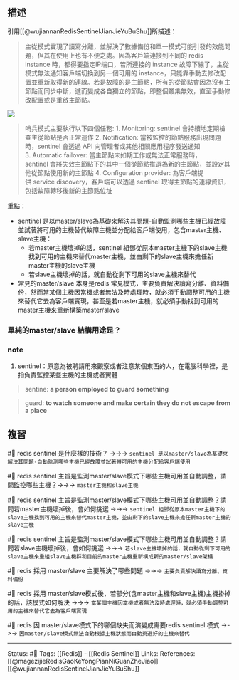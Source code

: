 ## 描述

引用[[@wujiannanRedisSentinelJianJieYuBuShu]]所描述：
> 主從模式實現了讀寫分離，並解決了數據備份和單一模式可能引發的效能問題，但其在使用上也有不便之處。因為客戶端連接到不同的 redis instance 時，都得要指定IP端口，若所連接的 instance 故障下線了，主從模式無法通知客戶端切換到另一個可用的 instance，只能靠手動去修改配置並重新取得新的連線。若是故障的是主節點，所有的從節點會因為沒有主節點而同步中斷，進而變成各自獨立的節點，即整個叢集無效，直至手動修改配置或是重啟主節點。

![](https://www.tpisoftware.com/tpu/File/html/202009/20200918141416/images/20200917173700.png)

> 哨兵模式主要執行以下四個任務:
> 1. Monitoring: sentinel 會持續地定期檢查主從節點是否正常運作
> 2. Notification: 當被監控的節點服務出現問題時，sentinel 會透過 API 向管理者或其他相關應用程序發送通知
> 3. Automatic failover: 當主節點未如期工作或無法正常服務時，sentinel 會將失效主節點下的其中一個從節點推選為新的主節點，並設定其他從節點使用新的主節點
> 4. Configuration provider: 為客戶端提供 service discovery，客戶端可以透過 sentinel 取得主節點的連線資訊，包括故障轉移後新的主節點位址

重點：
- sentinel 是以master/slave為基礎來解決其問題-自動監測哪些主機已經故障並試著將可用的主機替代故障主機並分配給客戶端使用，包含master主機、slave主機：
	- 若master主機壞掉的話，sentinel 組鄧從原本master主機下的slave主機找到可用的主機來替代master主機，並由剩下的slave主機來擔任新master主機的slave主機
	- 若slave主機壞掉的話，就自動從剩下可用的slave主機來替代
- 常見的master/slave 本身是redis 常見模式，主要負責解決讀寫分離、資料備份，然而當某個主機因當機或者無法及時處理時，就必須手動調整可用的主機來替代它去為客戶端實現，甚至是若master主機，就必須手動找到可用的master主機來重新構築master/slave

### 單純的master/slave 結構用途是？


### note
1. sentinel：原意為被聘請用來觀察或者注意某個東西的人，在電腦科學裡，是指負責監控某些主機的主機或者實體

> sentine:  **a person employed to guard something**

> guard: **to watch someone and make certain they do not escape from a place**

## 複習
#🧠 redis sentinel 是什麼樣的技術？ ->->-> `sentinel 是以master/slave為基礎來解決其問題-自動監測哪些主機已經故障並試著將可用的主機分配給客戶端使用`
<!--SR:!2022-07-10,25,250-->

#🧠 redis sentinel 主旨是監測master/slave模式下哪些主機可用並自動調整，請問監控哪些主機？->->-> `master主機和slave主機`
<!--SR:!2022-07-13,28,250-->

#🧠 redis sentinel 主旨是監測master/slave模式下哪些主機可用並自動調整？請問若master主機壞掉後，會如何挑選 ->->-> `sentinel 組鄧從原本master主機下的slave主機找到可用的主機來替代master主機，並由剩下的slave主機來擔任新master主機的slave主機`
<!--SR:!2022-07-12,27,250-->

#🧠 redis sentinel 主旨是監測master/slave模式下哪些主機可用並自動調整？請問若slave主機壞掉後，會如何挑選 ->->-> `若slave主機壞掉的話，就自動從剩下可用的slave主機來重組slave主機群和目前的master主機重新構成新的master/slave架構`
<!--SR:!2022-08-09,42,250-->

#🧠 redis 採用 master/slave 主要解決了哪些問題 ->->-> `主要負責解決讀寫分離、資料備份`
<!--SR:!2022-07-13,28,250-->

#🧠 redis 採用 master/slave模式後，若部分(含master主機和slave主機)主機掛掉的話，該模式如何解決 ->->-> `當某個主機因當機或者無法及時處理時，就必須手動調整可用的主機來替代它去為客戶端實現`
<!--SR:!2022-07-01,18,250-->

#🧠 redis 因 master/slave模式下的哪個缺失而演變成需要redis sentinel 模式  ->->-> `因master/slave模式無法自動根據主機狀態而自動挑選好的主機來替代`
<!--SR:!2022-07-11,26,250-->

---
Status: #🌱 
Tags:
[[Redis]] - [[Redis Sentinel]]
Links:
References:
[[@magezijieRedisGaoKeYongPianNiGuanZheJiao]]
[[@wujiannanRedisSentinelJianJieYuBuShu]]
